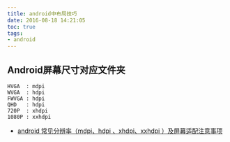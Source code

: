 ```yaml
---
title: android中布局技巧
date: 2016-08-18 14:21:05
toc: true
tags:
- android
---
```


## Android屏幕尺寸对应文件夹

```
HVGA  : mdpi
WVGA  : hdpi
FWVGA : hdpi
QHD   : hdpi
720P  : xhdpi
1080P : xxhdpi
```

- [android 常见分辨率（mdpi、hdpi 、xhdpi、xxhdpi ）及屏幕适配注意事项](http://blog.csdn.net/sarsscofy/article/details/9249397)
